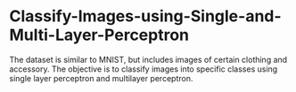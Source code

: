 # Classify-Images-using-Single-and-Multi-Layer-Perceptron
The dataset is similar to MNIST, but includes images of certain clothing and accessory. The objective is to classify images into specific classes using single layer perceptron and multilayer perceptron.
